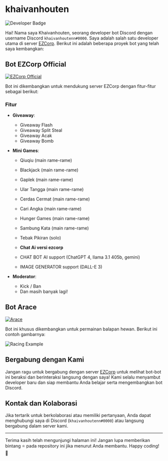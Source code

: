 # khaivanhouten

![Developer Badge](https://img.shields.io/badge/developer-discord-green)

Hai! Nama saya Khaivanhouten, seorang developer bot Discord dengan username Discord `khaivanhoutenn#0000`. Saya adalah salah satu developer utama di server [EZCorp](https://discord.gg/ezcorp). Berikut ini adalah beberapa proyek bot yang telah saya kembangkan:

## Bot EZCorp Official

[![EZCorp Official](https://cdn.discordapp.com/attachments/1237248140126457977/1268780153614368892/Screenshot_20240802-105909.jpg?ex=66adab19&is=66ac5999&hm=49526c90803706e25f4ecb81aec05e29d49c294e3f5670593f4332ad683760ee&)](https://discord.gg/ezcorp)

Bot ini dikembangkan untuk mendukung server EZCorp dengan fitur-fitur sebagai berikut:

### Fitur
- **Giveaway**:
  - Giveaway Flash
  - Giveaway Split Steal
  - Giveaway Acak
  - Giveaway Bomb

- **Mini Games**:
  - Qiuqiu (main rame-rame)
  - Blackjack (main rame-rame)
  - Gaplek (main rame-rame)
  - Ular Tangga (main rame-rame)
  - Cerdas Cermat (main rame-rame)
  - Cari Angka (main rame-rame)
  - Hunger Games (main rame-rame)
  - Sambung Kata (main rame-rame)
  - Tebak Pikiran (solo)
 
  - **Chat Ai versi ezcorp**
  - CHAT BOT AI support (ChatGPT 4, llama 3.1 405b, gemini)
  -  IMAGE GENERATOR support (DALL-E 3)

- **Moderator**:
  - Kick / Ban
  - Dan masih banyak lagi!

## Bot Arace

[![Arace](https://via.placeholder.com/150)](https://discord.gg/ezcorp)

Bot ini khusus dikembangkan untuk permainan balapan hewan. Berikut ini contoh gambarnya:

![Racing Example](https://via.placeholder.com/250)

## Bergabung dengan Kami

Jangan ragu untuk bergabung dengan server [EZCorp](https://discord.gg/ezcorp) untuk melihat bot-bot ini beraksi dan berinteraksi langsung dengan saya! Kami selalu menyambut developer baru dan siap membantu Anda belajar serta mengembangkan bot Discord.

## Kontak dan Kolaborasi

Jika tertarik untuk berkolaborasi atau memiliki pertanyaan, Anda dapat menghubungi saya di Discord (`khaivanhoutenn#0000`) atau langsung bergabung dalam server kami.

---

Terima kasih telah mengunjungi halaman ini! Jangan lupa memberikan bintang ⭐ pada repository ini jika menurut Anda membantu. Happy coding! 🚀
